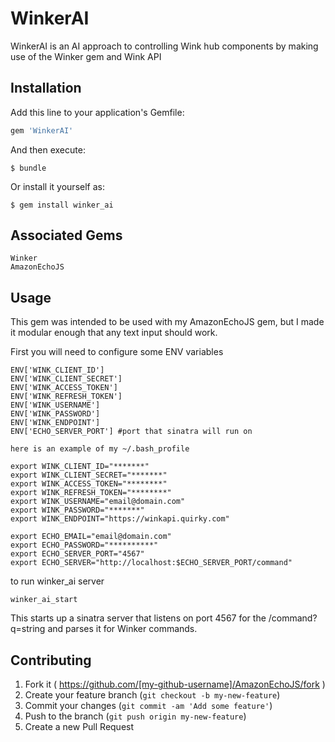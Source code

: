 # WinkerAI

WinkerAI is an AI approach to controlling Wink hub components by making use of the Winker gem and Wink API

## Installation

Add this line to your application's Gemfile:

```ruby
gem 'WinkerAI'
```

And then execute:

    $ bundle

Or install it yourself as:

    $ gem install winker_ai

## Associated Gems

    Winker
    AmazonEchoJS

## Usage

This gem was intended to be used with my AmazonEchoJS gem, but I made it modular enough that any text input should work.

First you will need to configure some ENV variables

    ENV['WINK_CLIENT_ID']
    ENV['WINK_CLIENT_SECRET']
    ENV['WINK_ACCESS_TOKEN']
    ENV['WINK_REFRESH_TOKEN']
    ENV['WINK_USERNAME']
    ENV['WINK_PASSWORD']
    ENV['WINK_ENDPOINT']
    ENV['ECHO_SERVER_PORT'] #port that sinatra will run on
    
    here is an example of my ~/.bash_profile
    
    export WINK_CLIENT_ID="*******"
    export WINK_CLIENT_SECRET="*******"
    export WINK_ACCESS_TOKEN="********"
    export WINK_REFRESH_TOKEN="********"
    export WINK_USERNAME="email@domain.com"
    export WINK_PASSWORD="*******"
    export WINK_ENDPOINT="https://winkapi.quirky.com"

    export ECHO_EMAIL="email@domain.com"
    export ECHO_PASSWORD="**********"
    export ECHO_SERVER_PORT="4567"
    export ECHO_SERVER="http://localhost:$ECHO_SERVER_PORT/command"

to run winker_ai server

    winker_ai_start

This starts up a sinatra server that listens on port 4567 for the /command?q=string and parses it for Winker commands.

## Contributing

1. Fork it ( https://github.com/[my-github-username]/AmazonEchoJS/fork )
2. Create your feature branch (`git checkout -b my-new-feature`)
3. Commit your changes (`git commit -am 'Add some feature'`)
4. Push to the branch (`git push origin my-new-feature`)
5. Create a new Pull Request
